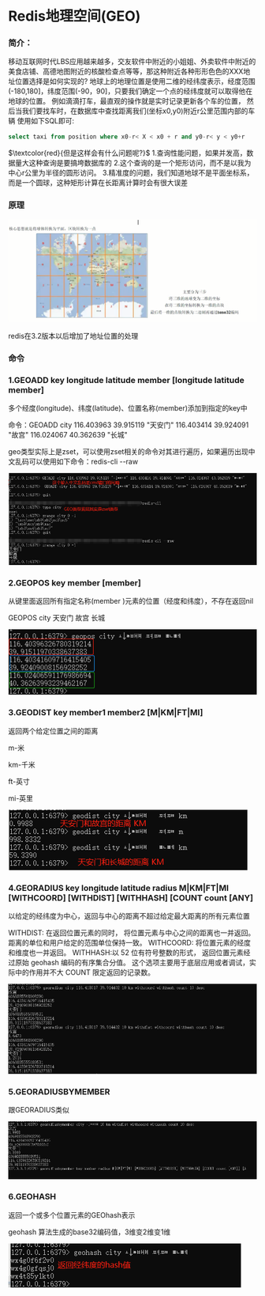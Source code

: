 # Redis地理空间(GEO)

### 简介：

移动互联网时代LBS应用越来越多，交友软件中附近的小姐姐、外卖软件中附近的美食店铺、高德地图附近的核酸检查点等等，那这种附近各种形形色色的XXX地址位置选择是如何实现的?
地球上的地理位置是使用二维的经纬度表示，经度范围(-180,180]，纬度范围(-90，90]，只要我们确定一个点的经纬度就可以取得他在地球的位置。
例如滴滴打车，最直观的操作就是实时记录更新各个车的位置，
然后当我们要找车时，在数据库中查找距离我们(坐标x0,y0)附近r公里范围内部的车辆
使用如下SQL即可:

```sql
select taxi from position where x0-r< X < x0 + r and y0-r< y < y0+r
```

$\textcolor{red}{但是这样会有什么问题呢?}$
1.查询性能问题，如果并发高，数据量大这种查询是要搞垮数据库的
2.这个查询的是一个矩形访问，而不是以我为中心r公里为半径的圆形访问。
3.精准度的问题，我们知道地球不是平面坐标系，而是一个圆球，这种矩形计算在长距离计算时会有很大误差

### 原理

![](images/71.jpg)

redis在3.2版本以后增加了地址位置的处理

### 命令

### 1.GEOADD key longitude latitude member [longitude latitude member]

多个经度(longitude)、纬度(latitude)、位置名称(member)添加到指定的key中

命令：GEOADD city 116.403963 39.915119 "天安门" 116.403414 39.924091 "故宫" 116.024067 40.362639 "长城"

geo类型实际上是zset，可以使用zset相关的命令对其进行遍历，如果遍历出现中文乱码可以使用如下命令：redis-cli --raw

![](images/72.GEO-geoadd.png)

### 2.GEOPOS key member [member]

从键里面返回所有指定名称(member )元素的位置（经度和纬度），不存在返回nil

GEOPOS city 天安门 故宫 长城

![](images/73.GEO-geopos.png)

### 3.GEODIST key member1 member2 [M|KM|FT|MI]

返回两个给定位置之间的距离

m-米

km-千米

ft-英寸

mi-英里

![](images/75.GEO-GEODIST.png)

### 4.GEORADIUS key longitude latitude radius M|KM|FT|MI \[WITHCOORD] \[WITHDIST] \[WITHHASH] [COUNT count [ANY]

以给定的经纬度为中心，返回与中心的距离不超过给定最大距离的所有元素位置

WITHDIST: 在返回位置元素的同时， 将位置元素与中心之间的距离也一并返回。 距离的单位和用户给定的范围单位保持一致。
WITHCOORD: 将位置元素的经度和维度也一并返回。
WITHHASH:以 52 位有符号整数的形式， 返回位置元素经过原始 geohash 编码的有序集合分值。 这个选项主要用于底层应用或者调试，实际中的作用并不大
COUNT 限定返回的记录数。

![](images/76.GEO-georadius.png)

### 5.GEORADIUSBYMEMBER

跟GEORADIUS类似

![](images/77.GEO-georadiusbymember.png)

### 6.GEOHASH

返回一个或多个位置元素的GEOhash表示

geohash 算法生成的base32编码值，3维变2维变1维

![](images/74.GEO-GEOhash.png)







